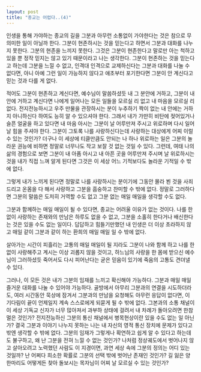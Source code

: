 ```yaml
---
layout: post
title: "종교는 어렵다..(4)"
---
```



인생을 통해 가야하는 종교의 길을 그분과 아무런 소통없이 가야한다는 것은 참으로 무의미한 일이 아닐까 한다. 그분이 현존하시는 것을 믿는다고 하면서 그분과 대화를 나누지 못한다. 그분의 현존을 느끼지 못한다. 그것은 그분이 현존한다고 말로만 아는 척하고 있을 뿐 정작 믿지는 않고 있기 때문이라고 나는 생각한다. 그분이 현존하는 것을 믿는다고 하는데 그분을 느낄 수 없고, 인격대 인격으로 교제하신다는 그분과 대화를 나눌 수 없다면, 아니 아예 그런 일이 가능하지 않다고 애초부터 포기한다면 그분이 안 계신다고 믿는 것과 다를 게 없다.




적어도 그분이 현존하고 계신다면, 예수님이 말씀하셨듯 내 그 분안에 거하고, 그분이 내 안에 거하고 계신다면 나에게 일어나는 모든 일들을 모르실 리 없고 내 마음을 모르실 리 없다. 전지전능하시고 우주 만물을 관장하시는 분이 누추하기 짝이 없는 내 안에는 거하지 아니하신다 하여도 능히 알 수 있으셔야 한다. 그래서 내가 가만히 비탄에 젖어있거나 슬픈 얼굴을 하고 있다면 내 마음 아시는 그분이 날 어루만져 주시고 위로하며 다시 일어날 힘을 주셔야 한다. 그분이 그토록 나를 사랑하신다는데 사랑하는 대상에게 어찌 이럴 수 있는 것인가? 더구나 이 세상에 티클만큼도 안되는 나 하나 위로하는 일은 그분의 놀라운 권능에 비하면 정말로 너무나도 작고 보잘 것 없는 것일 수 있다. 그런데, 여태 나의 삶의 경험으로 보면 그분이 내 아픔 아시고 내 아픈 곳을 어루만져 주시며 날 위로하시는 것을 내가 직접 느껴 알게 된다면 그것은 이 세상 어느 기적보다도 놀라운 기적일 수 밖에 없다.




그렇게 내가 느끼게 된다면 정말로 나를 사랑하시는 분이기에 그동안 몰라 뵌 것을 사죄드리고 온몸을 다 해서 사랑하고 그분을 흠숭하고 찬미할 수 밖에 없다. 정말로 그러하다면 그분의 말씀은 도저히 거역할 수도 없고 그분 없는 매일 매일을 생각할 수도 없다. 




그분과 함께하는 매일 매일이 될 수 있다면, 종교는 어려울 이유가 없는 것이다. 나를 한없이 사랑하는 존재와의 만남은 하루도 없을 수 없고, 그분을 소홀히 한다거나 배신한다는 것은 있을 수도 없는 일이다. 답답하고 힘들기만했던 내 인생은 더 이상 초라하지 않고 매일 같이 그분과 같이 하는 환희의 매일 매일 일 수 밖에 없다. 




살아가는 시간이 피흘리는 고통의 매일 매일이 될 지라도 그분이 나와 함께 하고 나를 한없이 사랑해주고 계시는 이상 괴롭지 않을 것이고, 하느님의 사랑을 한 몸에 받으신 예수님이 그러하셨듯 죽어서도 다시 피어난다는 굳은 믿음이 있기에 죽음의 고통도 견뎌낼 수 있다. 




그러나, 이 모든 것은 내가 그분의 임재를 느끼고 확신해야 가능하다. 그분과 매일 매일 즐거운 대화를 나눌 수 있어야 가능하다. 골방에서 아무리 그분과의 연결을 시도하더라도, 여러 시간동안 묵상에 잠겨서 그분과의 만남을 요청해도 아무런 응답이 없다면, 이 기다림이 끝이 언제일지 계속 스스로에게 되묻게 될 수 밖에 없다. 그본과의 소통 채널이 이 세상 기독교 신자가 너무 많아져서 과부하 상태에 걸려서 내 차례가 돌아오려면 한참 멀은 것인가? 전지전능하신 그분의 통신 채널에서 병목현상이란 있을 수도 없는 일 아닌가? 결국 그분과 이야기 나누지 못하는 나는 내 자신의 영적 통신 장치에 문제가 있다고 밖엔 생각할 수 밖에 없다. 그분의 임재가 그렇게나 확연하고 쉽게 알 수 있다고 하는데도 불구하고, 왜 난 그분을 전혀 느낄 수 없는 것인가? 나처럼 정상궤도에서 벗어나지 않고 살아오려고 노력했던 사람도 이 지경이면, 과연 세상 속에 그분의 정의는 어디 있는 것일까? 난 어쩌다 희소한 확률로 그분의 선택 밖에 벗어난 존재인 것인가? 길 잃은 양 한마리도 어떻게든 찾아 돌보시는 목자님이 어찌 날 모르실 수 있는 것인가?





